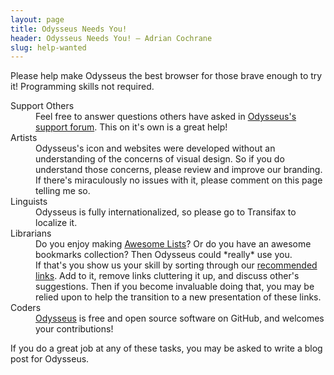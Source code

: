 ```yaml
---
layout: page
title: Odysseus Needs You!
header: Odysseus Needs You! — Adrian Cochrane
slug: help-wanted
---
```


Please help make Odysseus the best browser for those brave enough to try it! Programming skills not required.

<dl>
  <dt>Support Others</dt>
  <dd>Feel free to answer questions others have asked in <a href="https://github.com/Odysseus-support">Odysseus's support forum</a>. This on it's own is a great help!</dd>
  <dt>Artists</dt>
  <dd>Odysseus's icon and websites were developed without an understanding of the concerns of visual design. So if you do understand those concerns, please review and improve our branding. If there's miraculously no issues with it, please comment on this page telling me so.</dd>
  <dt>Linguists</dt>
  <dd>Odysseus is fully internationalized, so please go to Transifax to localize it.</dd>
  <dt>Librarians</dt>
  <dd>Do you enjoy making <a href="https://github.com/sindresorhus/awesome">Awesome Lists</a>? Or do you have an awesome bookmarks collection? Then Odysseus could *really* use you.</dd>
  <dd>If that's you show us your skill by sorting through our <a href="https://github.com/alcinnz/Odysseus-recommendations/">recommended links</a>. Add to it, remove links cluttering it up, and discuss other's suggestions. Then if you become invaluable doing that, you may be relied upon to help the transition to a new presentation of these links.</dd>
  <dt>Coders</dt>
  <dd><a href="https://github.com/alcinnz/Odysseus/">Odysseus</a> is free and open source software on GitHub, and welcomes your contributions!</dd>
</dl>

If you do a great job at any of these tasks, you may be asked to write a blog post for Odysseus. 
